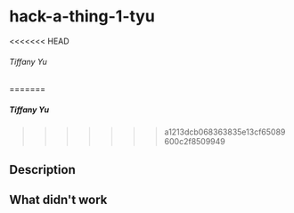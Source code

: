 # hack-a-thing-1-tyu
<<<<<<< HEAD
###### Tiffany Yu
=======
##### Tiffany Yu
>>>>>>> a1213dcb068363835e13cf65089600c2f8509949

## Description


## What didn't work

